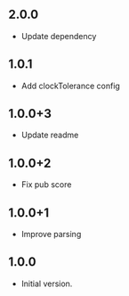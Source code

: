 ## 2.0.0

- Update dependency

## 1.0.1

- Add clockTolerance config

## 1.0.0+3

- Update readme

## 1.0.0+2

- Fix pub score

## 1.0.0+1

- Improve parsing

## 1.0.0

- Initial version.
